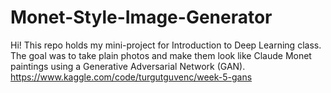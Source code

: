 # Monet-Style-Image-Generator


Hi! This repo holds my mini-project for Introduction to Deep Learning class.  
The goal was to take plain photos and make them look like Claude Monet paintings using a Generative Adversarial Network (GAN).
https://www.kaggle.com/code/turgutguvenc/week-5-gans
